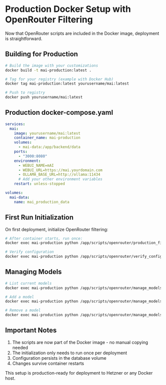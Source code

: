 # Production Docker Setup with OpenRouter Filtering

Now that OpenRouter scripts are included in the Docker image, deployment is straightforward.

## Building for Production

```bash
# Build the image with your customizations
docker build -t mai-production:latest .

# Tag for your registry (example with Docker Hub)
docker tag mai-production:latest yourusername/mai:latest

# Push to registry
docker push yourusername/mai:latest
```

## Production docker-compose.yaml

```yaml
services:
  mai:
    image: yourusername/mai:latest
    container_name: mai-production
    volumes:
      - mai-data:/app/backend/data
    ports:
      - "3000:8080"
    environment:
      - WEBUI_NAME=mAI
      - WEBUI_URL=https://mai.yourdomain.com
      - OLLAMA_BASE_URL=http://ollama:11434
      # Add your other environment variables
    restart: unless-stopped

volumes:
  mai-data:
    name: mai_production_data
```

## First Run Initialization

On first deployment, initialize OpenRouter filtering:

```bash
# After container starts, run once:
docker exec mai-production python /app/scripts/openrouter/production_fix.py init

# Verify configuration
docker exec mai-production python /app/scripts/openrouter/verify_config.py
```

## Managing Models

```bash
# List current models
docker exec mai-production python /app/scripts/openrouter/manage_models.py list

# Add a model
docker exec mai-production python /app/scripts/openrouter/manage_models.py add "model-id"

# Remove a model
docker exec mai-production python /app/scripts/openrouter/manage_models.py remove "model-id"
```

## Important Notes

1. The scripts are now part of the Docker image - no manual copying needed
2. The initialization only needs to run once per deployment
3. Configuration persists in the database volume
4. Changes survive container restarts

This setup is production-ready for deployment to Hetzner or any Docker host.